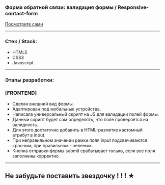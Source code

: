 
### Форма обратной связи: валидация формы / Responsive-contact-form

  [Посмотрите сами](https://juliadooby.github.io/Responsive-contact-form/)   

---

### Стек / Stack: 

* HTML5
* CSS3
* Javascript

---

### Этапы разработки: 

### [FRONTEND] 

* Сделан внешний вид формы. 
* Адаптирован под мобильные устройства. 
* Написала универсальный скрипт на JS для валидации полей формы. 
* Данный скрипт будет сам определять, что поле проверяется на валидность. 
* Для этого достаточно добавить в HTML-разметке кастомный атрибут в input. 
* При неправильном значении рамки поля input подсвечиваются красным, при правильном - зеленым. 
* Кнопка отправки формы submit срабатывает только, если все поля заполнены корректно.

---

## Не забудьте поставить звездочку ! ! ! ★ 
